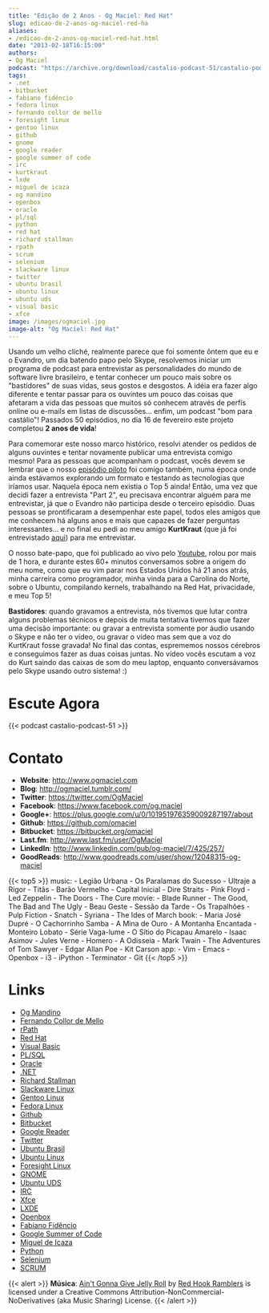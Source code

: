 ```yaml
---
title: "Edição de 2 Anos - Og Maciel: Red Hat"
slug: edicao-de-2-anos-og-maciel-red-ha
aliases:
- /edicao-de-2-anos-og-maciel-red-hat.html
date: "2013-02-18T16:15:00"
authors:
- Og Maciel
podcast: "https://archive.org/download/castalio-podcast-51/castalio-podcast-51.mp3"
tags:
- .net
- bitbucket
- fabiano fidêncio
- fedora linux
- fernando collor de mello
- foresight linux
- gentoo linux
- github
- gnome
- google reader
- google summer of code
- irc
- kurtkraut
- lxde
- miguel de icaza
- og mandino
- openbox
- oracle
- pl/sql
- python
- red hat
- richard stallman
- rpath
- scrum
- selenium
- slackware linux
- twitter
- ubuntu brasil
- ubuntu linux
- ubuntu uds
- visual basic
- xfce
image: /images/ogmaciel.jpg
image-alt: "Og Maciel: Red Hat"
---
```


Usando um velho cliché, realmente parece que foi somente ôntem que eu e
o Evandro, um dia batendo papo pelo Skype, resolvemos iniciar um
programa de podcast para entrevistar as personalidades do mundo de
software livre brasileiro, e tentar conhecer um pouco mais sobre os
\"bastidores\" de suas vidas, seus gostos e desgostos. A idéia era fazer
algo diferente e tentar passar para os ouvintes um pouco das coisas que
afetaram a vida das pessoas que muitos só conhecem através de perfís
online ou e-mails em listas de discussões\... enfim, um podcast \"bom
para castálio\"! Passados 50 episódios, no dia 16 de fevereiro este
projeto completou **2 anos de vida**!

Para comemorar este nosso marco histórico, resolvi atender os pedidos de
alguns ouvintes e tentar novamente publicar uma entrevista comigo mesmo!
Para as pessoas que acompanham o podcast, vocês devem se lembrar que o
nosso [episódio piloto](http://bit.ly/12YS1pU) foi comigo também, numa
época onde ainda estávamos explorando um formato e testando as
tecnologias que iríamos usar. Naquela época nem existia o Top 5 ainda!
Então, uma vez que decidi fazer a entrevista \"Part 2\", eu precisava
encontrar alguém para me entrevistar, já que o Evandro não participa
desde o terceiro episódio. Duas pessoas se prontificaram a desempenhar
este papel, todos eles amigos que me conhecem há alguns anos e mais que
capazes de fazer perguntas interessantes\... e no final eu pedi ao meu
amigo **KurtKraut** (que já foi entrevistado
[aqui](http://bit.ly/VAfGLG)) para me entrevistar.

O nosso bate-papo, que foi publicado ao vivo pelo
[Youtube](http://bit.ly/12MJKVZ), rolou por mais de 1 hora, e durante
estes 60+ minutos conversamos sobre a origem do meu nome, como que eu
vim parar nos Estados Unidos há 21 anos atrás, minha carreira como
programador, minha vinda para a Carolina do Norte, sobre o Ubuntu,
compilando kernels, trabalhando na Red Hat, privacidade, e meu Top 5!

**Bastidores**: quando gravamos a entrevista, nós tivemos que lutar
contra alguns problemas técnicos e depois de muita tentativa tivemos que
fazer uma decisão importante: ou gravar a entrevista somente por áudio
usando o Skype e não ter o vídeo, ou gravar o vídeo mas sem que a voz do
KurtKraut fosse gravada! No final das contas, esprememos nossos cérebros
e conseguimos fazer as duas coisas juntas. No vídeo vocês escutam a voz
do Kurt saindo das caixas de som do meu laptop, enquanto conversávamos
pelo Skype usando outro sistema! :)

# Escute Agora

{{< podcast castalio-podcast-51 >}}

# Contato

- **Website**: <http://www.ogmaciel.com>
- **Blog**: <http://ogmaciel.tumblr.com/>
- **Twitter**: <https://twitter.com/OgMaciel>
- **Facebook**: <https://www.facebook.com/og.maciel>
- **Google+**: <https://plus.google.com/u/0/101951976359009287197/about>
- **Github**: <https://github.com/omaciel>
- **Bitbucket**: <https://bitbucket.org/omaciel>
- **Last.fm**: <http://www.last.fm/user/OgMaciel>
- **LinkedIn**: <http://www.linkedin.com/pub/og-maciel/7/425/257/>
- **GoodReads**: <http://www.goodreads.com/user/show/12048315-og-maciel>

{{< top5 >}}
music:
    - Legião Urbana
    - Os Paralamas do Sucesso
    - Ultraje a Rigor
    - Titãs
    - Barão Vermelho
    - Capital Inicial
    - Dire Straits
    - Pink Floyd
    - Led Zeppelin
    - The Doors
    - The Cure
movie:
    - Blade Runner
    - The Good, The Bad and The Ugly
    - Beau Geste
    - Sessão da Tarde
    - Os Trapalhões
    - Pulp Fiction
    - Snatch
    - Syriana
    - The Ides of March
book:
    - Maria José Dupré
    - O Cachorrinho Samba
    - A Mina de Ouro
    - A Montanha Encantada
    - Monteiro Lobato
    - Série Vaga-lume
    - O Sítio do Picapau Amarelo
    - Isaac Asimov
    - Jules Verne
    - Homero
    - A Odisseia
    - Mark Twain
    - The Adventures of Tom Sawyer
    - Edgar Allan Poe
    - Kit Carson
app:
    - Vim
    - Emacs
    - Openbox
    - i3
    - iPython
    - Terminator
    - Git
{{< /top5 >}}

# Links

- [Og Mandino](https://duckduckgo.com/?q=Og+Mandino)
- [Fernando Collor de Mello](https://duckduckgo.com/?q=Fernando+Collor+de+Mello)
- [rPath](https://duckduckgo.com/?q=rPath)
- [Red Hat](https://duckduckgo.com/?q=Red+Hat)
- [Visual Basic](https://duckduckgo.com/?q=Visual+Basic)
- [PL/SQL](https://duckduckgo.com/?q=PL/SQL)
- [Oracle](https://duckduckgo.com/?q=Oracle)
- [.NET](https://duckduckgo.com/?q=.NET)
- [Richard Stallman](https://duckduckgo.com/?q=Richard+Stallman)
- [Slackware Linux](https://duckduckgo.com/?q=Slackware+Linux)
- [Gentoo Linux](https://duckduckgo.com/?q=Gentoo+Linux)
- [Fedora Linux](https://duckduckgo.com/?q=Fedora+Linux)
- [Github](https://duckduckgo.com/?q=Github)
- [Bitbucket](https://duckduckgo.com/?q=Bitbucket)
- [Google Reader](https://duckduckgo.com/?q=Google+Reader)
- [Twitter](https://duckduckgo.com/?q=Twitter)
- [Ubuntu Brasil](https://duckduckgo.com/?q=Ubuntu+Brasil)
- [Ubuntu Linux](https://duckduckgo.com/?q=Ubuntu+Linux)
- [Foresight Linux](https://duckduckgo.com/?q=Foresight+Linux)
- [GNOME](https://duckduckgo.com/?q=GNOME)
- [Ubuntu UDS](https://duckduckgo.com/?q=Ubuntu+UDS)
- [IRC](https://duckduckgo.com/?q=IRC)
- [Xfce](https://duckduckgo.com/?q=Xfce)
- [LXDE](https://duckduckgo.com/?q=LXDE)
- [Openbox](http://openbox.org/)
- [Fabiano Fidêncio](https://duckduckgo.com/?q=Fabiano+Fidêncio)
- [Google Summer of Code](https://duckduckgo.com/?q=Google+Summer+of+Code)
- [Miguel de Icaza](https://duckduckgo.com/?q=Miguel+de+Icaza)
- [Python](https://duckduckgo.com/?q=Python)
- [Selenium](https://duckduckgo.com/?q=Selenium)
- [SCRUM](https://duckduckgo.com/?q=SCRUM)

{{< alert >}}
**Música**: [Ain\'t Gonna Give Jelly
Roll](http://freemusicarchive.org/music/Red_Hook_Ramblers/Live__WFMU_on_Antique_Phonograph_Music_Program_with_MAC_Feb_8_2011/Red_Hook_Ramblers_-_12_-_Aint_Gonna_Give_Jelly_Roll)
by [Red Hook Ramblers](http://www.redhookramblers.com/) is licensed under a
Creative Commons Attribution-NonCommercial-NoDerivatives (aka Music Sharing)
License.
{{< /alert >}}
